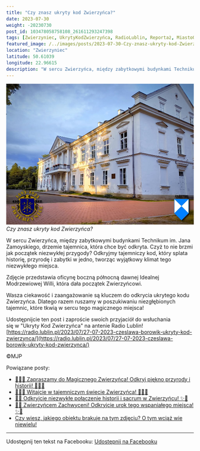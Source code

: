 ```yaml
---
title: "Czy znasz ukryty kod Zwierzyńca?"
date: 2023-07-30
weight: -20230730
post_id: 103478058758108_261611293247398
tags: [Zwierzyniec, UkrytyKodZwierzyńca, RadioLublin, Reportaż, MiastoOgród, Zamojszczyzna, Roztocze, Lubelskie, villarestituta, turystyka, dziedzictwo, zabytki, krajobrazy, TajemnicePrzeszłości, PodróżeWczasie, MagiczneMiejsce]
featured_image: /../images/posts/2023-07-30-Czy-znasz-ukryty-kod-Zwierzynca.jpg
location: "Zwierzyniec"
latitude: 50.61039
longitude: 22.96615
description: "W sercu Zwierzyńca, między zabytkowymi budynkami Technikum im. Jana Zamoyskiego, drzemie tajemnica, która chce być odkryta. Czyż to nie brzmi jak pocz..."
---
```


![Czy znasz ukryty kod Zwierzyńca?](/images/posts/2023-07-30-Czy-znasz-ukryty-kod-Zwierzynca.jpg)
*Czy znasz ukryty kod Zwierzyńca?*

W sercu Zwierzyńca, między zabytkowymi budynkami Technikum im. Jana Zamoyskiego, drzemie tajemnica, która chce być odkryta. Czyż to nie brzmi jak początek niezwykłej przygody? Odkryjmy tajemniczy kod, który splata historię, przyrodę i zabytki w jedno, tworząc wyjątkowy klimat tego niezwykłego miejsca.

Zdjęcie przedstawia oficynę boczną północną dawnej Idealnej Modrzewiowej Willi, która dała początek Zwierzyńcowi.

Wasza ciekawość i zaangażowanie są kluczem do odkrycia ukrytego kodu Zwierzyńca. Dlatego razem ruszamy w poszukiwaniu niezgłębionych tajemnic, które tkwią w sercu tego magicznego miejsca!

Udostępnijcie ten post i zaproście swoich przyjaciół do wsłuchania się w "Ukryty Kod Zwierzyńca" na antenie Radio Lublin!
[https://radio.lublin.pl/2023/07/27-07-2023-czeslawa-borowik-ukryty-kod-zwierzynca/](https://radio.lublin.pl/2023/07/27-07-2023-czeslawa-borowik-ukryty-kod-zwierzynca/)



©MJP

Powiązane posty:
- [🌳🏰🦌 Zapraszamy do Magicznego Zwierzyńca! Odkryj piękno przyrody i historii! 🌳🏰🦌](/posts/-Zapraszamy-do-Magicznego-Zwierzynca-Odkryj-piekno-przyrody)
- [🌳🏰🦌 Witajcie w tajemniczym świecie Zwierzyńca! 🌳🏰🦌](/posts/-Witajcie-w-tajemniczym-swiecie-Zwierzynca)
- [🌟✨ Odkryjcie niezwykłe połączenie historii i sacrum w Zwierzyńcu! ✨🌟](/posts/-Odkryjcie-niezwykle-polaczenie-historii-i-sacrum)
- [🌟✨ Zwierzyńcem Zachwyceni! Odkryjcie urok tego wspaniałego miejsca! ✨🌟](/posts/-Zwierzyncem-Zachwyceni-Odkryjcie-urok-tego-wspanialego)
- [Czy wiesz, jakiego obiektu brakuje na tym zdjęciu? O tym wciąż wie niewielu!](/posts/Czy-wiesz-jakiego-obiektu-brakuje-na-tym-zdjeciu-O-tym)


---

Udostępnij ten tekst na Facebooku:
[Udostępnij na Facebooku](https://www.facebook.com/sharer/sharer.php?u=https://stowarzyszeniewachniewskiej.pl/posts/Czy-znasz-ukryty-kod-Zwierzynca)

<script type="application/ld+json">
{
  "@context": "https://schema.org",
  "@type": "BlogPosting",
  "headline": "Czy znasz ukryty kod Zwierzyńca?",
  "datePublished": "2023-07-30",
  "dateModified": "2023-07-30",
  "author": {
    "@type": "Person",
    "name": "Michał Jan Patyk"
  },
  "publisher": {
    "@type": "Organization",
    "name": "Stowarzyszenie im. Aleksandry Wachniewskiej",
    "logo": {
      "@type": "ImageObject",
      "url": "https://stowarzyszeniewachniewskiej.pl/images/logo/logo.svg"
    }
  },
  "mainEntityOfPage": {
    "@type": "WebPage",
    "@id": "https://stowarzyszeniewachniewskiej.pl/posts/Czy-znasz-ukryty-kod-Zwierzynca"
  },
  "image": {
    "@type": "ImageObject",
    "url": "https://stowarzyszeniewachniewskiej.pl/images/posts/2023-07-30-Czy-znasz-ukryty-kod-Zwierzynca.jpg"
  },
  "articleSection": "Dziedzictwo Kulturowe i Zabytki",
  "keywords": "Zwierzyniec, UkrytyKodZwierzyńca, RadioLublin, Reportaż, MiastoOgród, Zamojszczyzna, Roztocze, Lubelskie, villarestituta, turystyka, dziedzictwo, zabytki, krajobrazy, TajemnicePrzeszłości, PodróżeWczasie, MagiczneMiejsce",
  "wordCount": 99,
  "articleBody": "W sercu Zwierzyńca, między zabytkowymi budynkami Technikum im. Jana Zamoyskiego, drzemie tajemnica, która chce być odkryta. Czyż to nie brzmi jak początek niezwykłej przygody? Odkryjmy tajemniczy kod, który splata historię, przyrodę i zabytki w jedno, tworząc wyjątkowy klimat tego niezwykłego miejsca.\n\nZdjęcie przedstawia oficynę boczną północną dawnej Idealnej Modrzewiowej Willi, która dała początek Zwierzyńcowi.\n\nWasza ciekawość i zaangażowanie są kluczem do odkrycia ukrytego kodu Zwierzyńca. Dlatego razem ruszamy w poszukiwaniu niezgłębionych tajemnic, które tkwią w sercu tego magicznego miejsca!\n\nUdostępnijcie ten post i zaproście swoich przyjaciół do wsłuchania się w \"Ukryty Kod Zwierzyńca\" na antenie Radio Lublin! \n[https://radio.lublin.pl/2023/07/27-07-2023-czeslawa-borowik-ukryty-kod-zwierzynca/](https://radio.lublin.pl/2023/07/27-07-2023-czeslawa-borowik-ukryty-kod-zwierzynca/)\n\n               \n\n©MJP",
  "description": "Odkryj piękno Zwierzyńca i jego zabytki.",
  "copyrightHolder": {
    "@type": "Person",
    "name": "Michał Jan Patyk"
  }
}
</script>
<script type="application/ld+json">
{
  "@context": "https://schema.org",
  "@type": "BreadcrumbList",
  "itemListElement": [
    {
      "@type": "ListItem",
      "position": 1,
      "name": "Home",
      "item": "https://stowarzyszeniewachniewskiej.pl"
    },
    {
      "@type": "ListItem",
      "position": 2,
      "name": "posts",
      "item": "https://stowarzyszeniewachniewskiej.pl/posts"
    },
    {
      "@type": "ListItem",
      "position": 3,
      "name": "Czy znasz ukryty kod Zwierzyńca?",
      "item": "https://stowarzyszeniewachniewskiej.pl/posts/Czy-znasz-ukryty-kod-Zwierzynca"
    }
  ]
}
</script>
